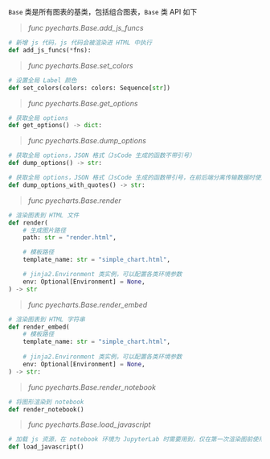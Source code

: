 `Base` 类是所有图表的基类，包括组合图表，`Base` 类 API 如下

> *func pyecharts.Base.add_js_funcs*

```python
# 新增 js 代码，js 代码会被渲染进 HTML 中执行
def add_js_funcs(*fns):
```

> *func pyecharts.Base.set_colors*

```python
# 设置全局 Label 颜色
def set_colors(colors: colors: Sequence[str])
```

> *func pyecharts.Base.get_options*

```python
# 获取全局 options
def get_options() -> dict:
```

> *func pyecharts.Base.dump_options*

```python
# 获取全局 options，JSON 格式（JsCode 生成的函数不带引号）
def dump_options() -> str:
```

```python
# 获取全局 options，JSON 格式（JsCode 生成的函数带引号，在前后端分离传输数据时使用）
def dump_options_with_quotes() -> str:
```

> *func pyecharts.Base.render*

```python
# 渲染图表到 HTML 文件
def render(
    # 生成图片路径
    path: str = "render.html",

    # 模板路径
    template_name: str = "simple_chart.html",

    # jinja2.Environment 类实例，可以配置各类环境参数
    env: Optional[Environment] = None,
) -> str
```

> *func pyecharts.Base.render_embed*

```python
# 渲染图表到 HTML 字符串
def render_embed(
    # 模板路径
    template_name: str = "simple_chart.html",
    
    # jinja2.Environment 类实例，可以配置各类环境参数
    env: Optional[Environment] = None,
) -> str:
```

> *func pyecharts.Base.render_notebook*

```python
# 将图形渲染到 notebook
def render_notebook()
```

> *func pyecharts.Base.load_javascript*

```python
# 加载 js 资源，在 notebook 环境为 JupyterLab 时需要用到，仅在第一次渲染图前使用加载即可。
def load_javascript()
```
